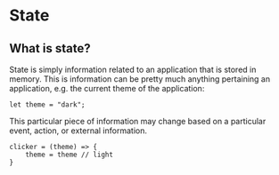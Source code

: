 # State

## What is state?
State is simply information related to an application that is stored in memory. This is information can be pretty much anything pertaining an application, e.g. the current theme of the application:

```
let theme = "dark";
```

This particular piece of information may change based on a particular event, action, or external information.

```
clicker = (theme) => {
    theme = theme // light
}
```
